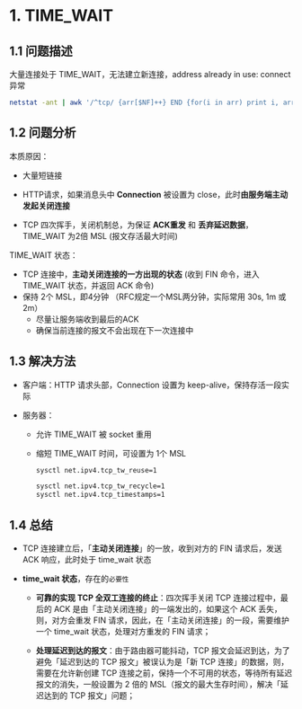 # 1. TIME_WAIT

## 1.1 问题描述

大量连接处于 TIME_WAIT，无法建立新连接，address already in use: connect 异常

```bash
netstat -ant | awk '/^tcp/ {arr[$NF]++} END {for(i in arr) print i, arr[i]}'
```



## 1.2 问题分析

本质原因：

- 大量短链接
- HTTP请求，如果消息头中 **Connection** 被设置为 close，此时**由服务端主动发起关闭连接**

- TCP 四次挥手，关闭机制总，为保证 **ACK重发** 和 **丢弃延迟数据**，TIME_WAIT 为2倍 MSL (报文存活最大时间)

TIME_WAIT 状态：

- TCP 连接中，**主动关闭连接的一方出现的状态** (收到 FIN 命令，进入 TIME_WAIT 状态，并返回 ACK 命令)
- 保持 2个 MSL，即4分钟 （RFC规定一个MSL两分钟，实际常用 30s, 1m 或2m）
  - 尽量让服务端收到最后的ACK
  - 确保当前连接的报文不会出现在下一次连接中



## 1.3 解决方法

- 客户端：HTTP 请求头部，Connection 设置为 keep-alive，保持存活一段实际

- 服务器：

  - 允许 TIME_WAIT 被 socket 重用

  - 缩短 TIME_WAIT 时间，可设置为 1个 MSL

    ```bash
    sysctl net.ipv4.tcp_tw_reuse=1
    
    sysctl net.ipv4.tcp_tw_recycle=1
    sysctl net.ipv4.tcp_timestamps=1
    ```

    

## 1.4 总结

- TCP 连接建立后，「**主动关闭连接**」的一放，收到对方的 FIN 请求后，发送 ACK 响应，此时处于 time_wait 状态

- **time_wait 状态**，存在的`必要性`

  - **可靠的实现 TCP 全双工连接的终止**：四次挥手关闭 TCP 连接过程中，最后的 ACK 是由「主动关闭连接」的一端发出的，如果这个 ACK 丢失，则，对方会重发 FIN 请求，因此，在「主动关闭连接」的一段，需要维护一个 time_wait 状态，处理对方重发的 FIN 请求；

  - **处理延迟到达的报文**：由于路由器可能抖动，TCP 报文会延迟到达，为了避免「延迟到达的 TCP 报文」被误认为是「新 TCP 连接」的数据，则，需要在允许新创建 TCP 连接之前，保持一个不可用的状态，等待所有延迟报文的消失，一般设置为 2 倍的 MSL（报文的最大生存时间），解决「延迟达到的 TCP 报文」问题；



























